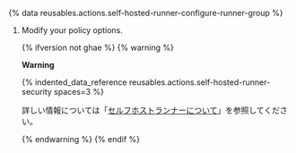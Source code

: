 {% data reusables.actions.self-hosted-runner-configure-runner-group %}
1. Modify your policy options.

   {% ifversion not ghae %}
   {% warning %}

   **Warning**

   {% indented_data_reference reusables.actions.self-hosted-runner-security spaces=3 %}

   詳しい情報については「[セルフホストランナーについて](/actions/hosting-your-own-runners/about-self-hosted-runners#self-hosted-runner-security-with-public-repositories)」を参照してください。

   {% endwarning %}
   {% endif %}
